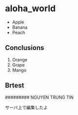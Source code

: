 # aloha_world

- Apple
- Banana
- Peach

## Conclusions

1. Orange
1. Grape
1. Mango

## Brtest
#########
NGUYEN TRUNG TIN

サーバ上で編集したよ
